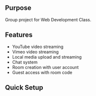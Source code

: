 ## Purpose
Group project for Web Development Class.

## Features
- YouTube video streaming
- Vimeo video streaming
- Local media upload and streaming
- Chat system
- Room creation with user account
- Guest access with room code

## Quick Setup
